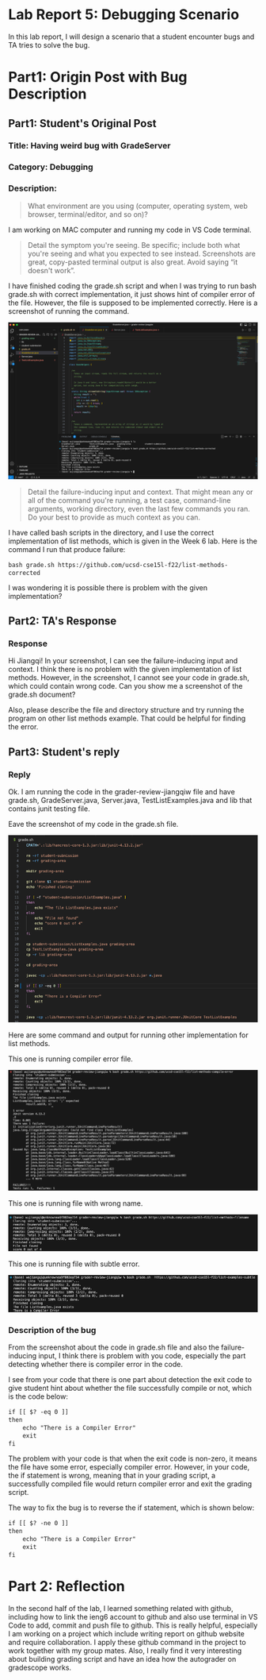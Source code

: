 # Lab Report 5: Debugging Scenario

In this lab report, I will design a scenario that a student encounter bugs and TA tries to solve the bug.

# Part1: Origin Post with Bug Description

## Part1: Student's Original Post

### Title: Having weird bug with GradeServer

### Category: Debugging

### Description:

> What environment are you using (computer, operating system, web browser, terminal/editor, and so on)?

I am working on MAC computer and running my code in VS Code terminal.

> Detail the symptom you're seeing. Be specific; include both what you're seeing and what you expected to see instead. Screenshots are great, copy-pasted terminal output is also great. Avoid saying “it doesn't work”.

I have finished coding the grade.sh script and when I was trying to run bash grade.sh with correct implementation, it just shows hint of compiler error of the file. However, the file is supposed to be implemented correctly. Here is a screenshot of running the command.

![image](lab5-1.png)

> Detail the failure-inducing input and context. That might mean any or all of the command you're running, a test case, command-line arguments, working directory, even the last few commands you ran. Do your best to provide as much context as you can.

I have called bash scripts in the directory, and I use the correct implementation of list methods, which is given in the Week 6 lab. Here is the command I run that produce failure:

```
bash grade.sh https://github.com/ucsd-cse15l-f22/list-methods-corrected
```

I was wondering it is possible there is problem with the given implementation?

## Part2: TA's Response

### Response

Hi Jiangqi! In your screenshot, I can see the failure-inducing input and context. I think there is no problem with the given implementation of list methods. However, in the screenshot, I cannot see your code in grade.sh, which could contain
wrong code. Can you show me a screenshot of the grade.sh document?

Also, please describe the file and directory structure and try running the program on other list methods example. That could be helpful for finding the error. 


## Part3: Student's reply

### Reply

Ok. I am running the code in the grader-review-jiangqiw file and have grade.sh, GradeServer.java, Server.java, TestListExamples.java and lib that contains junit testing file.

Eave the screenshot of my code in the grade.sh file.

![image](lab5-6.png)

Here are some command and output for running other implementation for list methods.

This one is running compiler error file.

![image](lab5-3.png)

This one is running file with wrong name.

![image](lab5-5.png)

This one is running file with subtle error.

![image](lab5-4.png)

### Description of the bug

From the screenshot about the code in grade.sh file and also the failure-inducing input, I think there is problem with you code, especially the part detecting whether there is compiler error in the code.

I see from your code that there is one part about detection the exit code to give student hint about whether the file successfully compile or not, which is the code below:

```
if [[ $? -eq 0 ]]
then
    echo "There is a Compiler Error"
    exit
fi
```

The problem with your code is that when the exit code is non-zero, it means the file have some error, especially compiler error. However, in your code, the if statement is wrong, meaning that in your grading script, a successfully compiled file would return compiler error and exit the grading script.

The way to fix the bug is to reverse the if statement, which is shown below:
```
if [[ $? -ne 0 ]]
then
    echo "There is a Compiler Error"
    exit
fi
```

# Part 2: Reflection

In the second half of the lab, I learned something related with github, including how to link the ieng6 account to github and also use terminal in VS Code to add, commit and push file to github. This is really helpful, especially I am working on a project which include writing report on github website and require collaboration.
I apply these github command in the project to work together with my group mates. Also, I really find it very interesting about building grading script and have an idea how the autograder on gradescope works.

